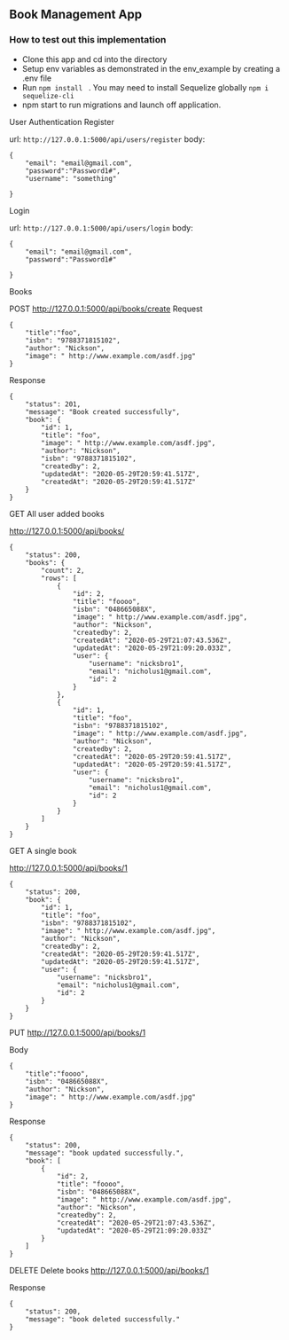 
## Book Management App

### How to test out this implementation
- Clone this app and cd into the directory
- Setup env variables as demonstrated in the env_example by creating a .env file
- Run   `npm install ` . You may need to install Sequelize globally `npm i sequelize-cli`
- npm start to run migrations and launch off application.


User Authentication
Register

url: `http://127.0.0.1:5000/api/users/register`
body:

```
{
    "email": "email@gmail.com",
    "password":"Password1#",
    "username": "something"

}
```

Login

url: `http://127.0.0.1:5000/api/users/login`
body:

```
{
    "email": "email@gmail.com",
    "password":"Password1#"

}
```

Books

POST http://127.0.0.1:5000/api/books/create
Request

```
{
    "title":"foo",
    "isbn": "9788371815102",
    "author": "Nickson",
    "image": " http://www.example.com/asdf.jpg"
}
```

Response

```
{
    "status": 201,
    "message": "Book created successfully",
    "book": {
        "id": 1,
        "title": "foo",
        "image": " http://www.example.com/asdf.jpg",
        "author": "Nickson",
        "isbn": "9788371815102",
        "createdby": 2,
        "updatedAt": "2020-05-29T20:59:41.517Z",
        "createdAt": "2020-05-29T20:59:41.517Z"
    }
}
```

GET All user added books

http://127.0.0.1:5000/api/books/

```
{
    "status": 200,
    "books": {
        "count": 2,
        "rows": [
            {
                "id": 2,
                "title": "foooo",
                "isbn": "048665088X",
                "image": " http://www.example.com/asdf.jpg",
                "author": "Nickson",
                "createdby": 2,
                "createdAt": "2020-05-29T21:07:43.536Z",
                "updatedAt": "2020-05-29T21:09:20.033Z",
                "user": {
                    "username": "nicksbro1",
                    "email": "nicholus1@gmail.com",
                    "id": 2
                }
            },
            {
                "id": 1,
                "title": "foo",
                "isbn": "9788371815102",
                "image": " http://www.example.com/asdf.jpg",
                "author": "Nickson",
                "createdby": 2,
                "createdAt": "2020-05-29T20:59:41.517Z",
                "updatedAt": "2020-05-29T20:59:41.517Z",
                "user": {
                    "username": "nicksbro1",
                    "email": "nicholus1@gmail.com",
                    "id": 2
                }
            }
        ]
    }
}
```

GET A single book

http://127.0.0.1:5000/api/books/1

```
{
    "status": 200,
    "book": {
        "id": 1,
        "title": "foo",
        "isbn": "9788371815102",
        "image": " http://www.example.com/asdf.jpg",
        "author": "Nickson",
        "createdby": 2,
        "createdAt": "2020-05-29T20:59:41.517Z",
        "updatedAt": "2020-05-29T20:59:41.517Z",
        "user": {
            "username": "nicksbro1",
            "email": "nicholus1@gmail.com",
            "id": 2
        }
    }
}
```

PUT http://127.0.0.1:5000/api/books/1

Body

```
{
    "title":"foooo",
    "isbn": "048665088X",
    "author": "Nickson",
    "image": " http://www.example.com/asdf.jpg"
}

```

Response

```
{
    "status": 200,
    "message": "book updated successfully.",
    "book": [
        {
            "id": 2,
            "title": "foooo",
            "isbn": "048665088X",
            "image": " http://www.example.com/asdf.jpg",
            "author": "Nickson",
            "createdby": 2,
            "createdAt": "2020-05-29T21:07:43.536Z",
            "updatedAt": "2020-05-29T21:09:20.033Z"
        }
    ]
}
```

DELETE Delete books http://127.0.0.1:5000/api/books/1

Response

```
{
    "status": 200,
    "message": "book deleted successfully."
}
```
